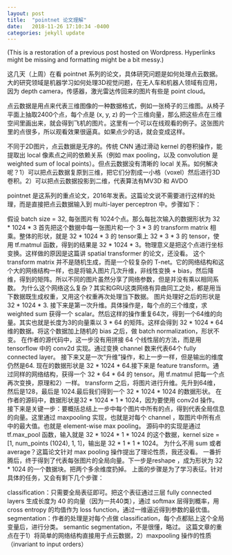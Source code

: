 ```yaml
---
layout: post
title:  "pointnet 论文理解"
date:   2018-11-26 17:10:34 -0400
categories: jekyll update
---
```

(This is a restoration of a previous post hosted on Wordpress. Hyperlinks might be missing and formatting might be a bit messy.)

这几天（上周）在看 pointnet 系列的论文，具体研究问题是如何处理点云数据。大的研究领域是机器学习如何处理3D视觉问题，在无人车和机器人领域有应用，因为 depth camera，传感器，激光雷达传回来的图片有些是 point cloud。

点云数据是用点来代表三维图像的一种数据格式，例如一张椅子的三维图。从椅子平面上抽取2400个点，每个点是 (x, y, z) 的一个三维向量，那么把这些点在三维空间里画出来，就会得到飞机的图片。这里有一个可以在线观看的例子。这张图片里的点很多，所以观看效果很逼真。如果点少的话，就会变成这样。

不同于2D图片，点云数据是无序的。传统 CNN 通过滑动 kernel 的卷积操作，能提取出 local 像素点之间的依赖关系（例如 max pooling，以及 convolution 是 weighted sum of local points）。但点云数据没有清晰的 local 关系。如何解决呢？1）可以把点云数据复原到三维，把它们分割成一小格（voxel）然后进行3D卷积。2）可以把点云数据投影到二维，代表算法有MV3D 和 AVDO

pointnet 是这系列的重点论文，2016年发表。这篇论文说不需要进行这样的处理，而是直接把点云数据输入到 multi-layer perceptron 中。步骤如下：

假设 batch size = 32, 每张图片有 1024个点。那么每批次输入的数据形状为 32 * 1024 * 3
首先把这个数据中每一张图片和一个 3 * 3 的 transform matrix 相乘。整体的形状，就是 32 * 1024 * 3 的 tensor乘上 32 * 3 * 3 的 tensor，使用 tf.matmul 函数，得到的结果是 32 * 1024 * 3。物理意义是把这个点进行坐标变换。这样做的原因是这篇讲  spatial transformer 的论文，还没看。
这个 transform matrix 并不是随机生成，而是一个较复杂的 T-net。它的网络结构和这个大的网络结构一样，也是将输入图片几次升维，非线性变换 + bias，然后降维，得到的矩阵。所以不同的图片虽然分享了网络参数，但是并没有乘以相同系数。
为什么这个网络这么复杂？其实和GRU这类网络有异曲同工之处，都是用当下数据既生成权重，又用这个权重再次处理当下数据。
图片处理好之后的形状是  32 * 1024 * 3. 接下来是第一次升维。具体操作是，每个点的三个维度，求 weighted sum 获得一个 scalar。然后这样的操作重复64次，得到一个64维的向量。其实也就是长度为3的向量乘以 3 * 64 的矩阵。这样会得到 32 * 1024 * 64 维的数据。将这个数据加上随机的 bias 之后，做 batch normalization，形状不变。
在作者的源代码中，这一步没有用拼接 64 个线性层的方法，而是用 tensorflow 中的 conv2d 实现。通过变换 channel 数来代表64个 fully connected layer。
接下来又是一次“升维”操作，和上一步一样，但是输出的维度仍然是64.
现在的数据形状是 32 * 1024 * 64.接下来是 feature transform。通过同样的网络结构，获得一个 32 * 64 * 64 的 tensor。用 tf.matmul 把每一个点再次变换，原理和2）一样。
transform 之后，将图片进行升维。先升到64维，然后是128，最后是 1024.最后我们得到一个 32 * 1024 * 1024 的数据形状。
在作者的源码中，数据形状是32 * 1024 * 1 * 1024，因为要使用 conv2d 操作。
接下来是关键一步：要概括总结上一步中每个图片中所有的点，得到代表全局信息的向量。这里通过 maxpooling 实现，也就是对每个 channel ，取图片中所有点中的最大值。也就是 element-wise max pooling。
源码中的实现是通过tf.max_pool 函数，输入就是 32 * 1024 * 1 * 1024 的这个数据，kernel size = [1, num_points (1024), 1, 1]，输出是 32 * 1 * 1 * 1024。
为什么不用 sum 或者 average？这篇论文针对 max pooling 操作提出了理论性质，我还没看。
一番折腾后，终于得到了代表每张图片的全局向量。下一步是reshape ，成为形状为 32 * 1024 的一个数据块。把两个多余维度扔掉。
上面的步骤是为了学习表征。针对具体的任务，又会有剩下几个步骤：

classification：只需要全局表征即可。把这个表征通过三层 fully connected layers 生成长度为 40 的向量（因为一共40类），通过 softmax 层得到概率，用 cross entropy 的均值作为 loss function，通过一维逼近得到参数的最优值。
segmentation：作者的处理是对每个点做 classification，每个点都贴上这个全局变量后，进行分类。
semantic segmentation，不是很懂，略过。
这篇文章的重点在于1）将简单的网络结构直接用于点云数据，2）maxpooling 操作的性质（invariant to input orders）

